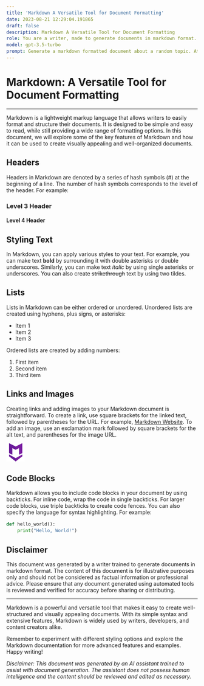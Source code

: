 ```yaml
---
title: 'Markdown A Versatile Tool for Document Formatting'
date: 2023-08-21 12:29:04.191865
draft: false
description: Markdown A Versatile Tool for Document Formatting
role: You are a writer, made to generate documents in markdown format. It is very important that all of the documents you generate are in valid markdown format.
model: gpt-3.5-turbo
prompt: Generate a markdown formatted document about a random topic. At the bottom, include a disclaimer explaining that the document was generated by you. The first line of the document should be the title. Make sure that the entire document is in proper markdown format, using a mix of various tags to make the document visually appealing.
---
```


# Markdown: A Versatile Tool for Document Formatting

---

Markdown is a lightweight markup language that allows writers to easily format and structure their documents. It is designed to be simple and easy to read, while still providing a wide range of formatting options. In this document, we will explore some of the key features of Markdown and how it can be used to create visually appealing and well-organized documents.

## Headers

Headers in Markdown are denoted by a series of hash symbols (#) at the beginning of a line. The number of hash symbols corresponds to the level of the header. For example:

### Level 3 Header

#### Level 4 Header

## Styling Text

In Markdown, you can apply various styles to your text. For example, you can make text **bold** by surrounding it with double asterisks or double underscores. Similarly, you can make text *italic* by using single asterisks or underscores. You can also create ~~strikethrough~~ text by using two tildes.

## Lists

Lists in Markdown can be either ordered or unordered. Unordered lists are created using hyphens, plus signs, or asterisks:

- Item 1
- Item 2
- Item 3

Ordered lists are created by adding numbers:

1. First item
2. Second item
3. Third item

## Links and Images

Creating links and adding images to your Markdown document is straightforward. To create a link, use square brackets for the linked text, followed by parentheses for the URL. For example, [Markdown Website](https://daringfireball.net/projects/markdown/). To add an image, use an exclamation mark followed by square brackets for the alt text, and parentheses for the image URL.

![Markdown Logo](https://github.com/adam-p/markdown-here/raw/master/src/common/images/icon48.png)

## Code Blocks

Markdown allows you to include code blocks in your document by using backticks. For inline code, wrap the code in single backticks. For larger code blocks, use triple backticks to create code fences. You can also specify the language for syntax highlighting. For example:

```python
def hello_world():
    print("Hello, World!")
```

## Disclaimer

This document was generated by a writer trained to generate documents in markdown format. The content of this document is for illustrative purposes only and should not be considered as factual information or professional advice. Please ensure that any document generated using automated tools is reviewed and verified for accuracy before sharing or distributing.

---

Markdown is a powerful and versatile tool that makes it easy to create well-structured and visually appealing documents. With its simple syntax and extensive features, Markdown is widely used by writers, developers, and content creators alike.

Remember to experiment with different styling options and explore the Markdown documentation for more advanced features and examples. Happy writing!

_Disclaimer: This document was generated by an AI assistant trained to assist with document generation. The assistant does not possess human intelligence and the content should be reviewed and edited as necessary._